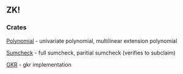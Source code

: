 ## ZK!

### Crates

[Polynomial](/polynomial) - univariate polynomial, multilinear extension polynomial

[Sumcheck](/sumcheck_old) - full sumcheck, paritial sumcheck (verifies to subclaim)

[GKR](/gkr) - gkr implementation